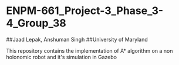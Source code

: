 # ENPM-661_Project-3_Phase_3-4_Group_38
##Jaad Lepak, Anshuman Singh
##University of Maryland 

This repository contains the implementation of A* algorithm on a non holonomic robot and it's simulation in Gazebo 
